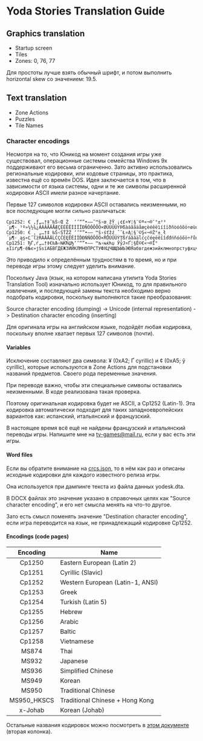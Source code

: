 Yoda Stories Translation Guide
==============================

## Graphics translation

* Startup screen
* Tiles
* Zones: 0, 76, 77


Для простоты лучше взять обычный шрифт, и потом выполнить horizontal skew со значением: 19.5.


## Text translation

* Zone Actions
* Puzzles
* Tile Names


### Character encodings

Несмотря на то, что Юникод на момент создания игры уже существовал, операционные системы семейства Windows 9x поддерживают его весьма ограниченно.
Зато активно использовались региональные кодировки, или кодовые страницы, это практика, известна ещё со времён DOS.
Идея заключается в том, что в зависимости от языка системы, одни и те же символы расширенной кодировки ASCII имели разное начертание.

Первые 127 символов кодировки ASCII оставались неизменными, но все последующие могли сильно различаться:

```
Cp1252: € ‚ƒ„…†‡ˆ‰Š‹Œ Ž  ‘’“”•–—˜™š›œ žŸ ¡¢£¤¥¦§¨©ª«¬­®¯°±²³´µ¶·¸¹º»¼½¾¿ÀÁÂÃÄÅÆÇÈÉÊËÌÍÎÏÐÑÒÓÔÕÖ×ØÙÚÛÜÝÞßàáâãäåæçèéêëìíîïðñòóôõö÷øùúûüýþÿ
Cp1250: € ‚ „…†‡ ‰Š‹ŚŤŽŹ ‘’“”•–— ™š›śťžź ˇ˘Ł¤Ą¦§¨©Ş«¬­®Ż°±˛ł´µ¶·¸ąş»Ľ˝ľżŔÁÂĂÄĹĆÇČÉĘËĚÍÎĎĐŃŇÓÔŐÖ×ŘŮÚŰÜÝŢßŕáâăäĺćçčéęëěíîďđńňóôőö÷řůúűüýţ˙
Cp1251: ЂЃ‚ѓ„…†‡€‰Љ‹ЊЌЋЏђ‘’“”•–— ™љ›њќћџ ЎўЈ¤Ґ¦§Ё©Є«¬­®Ї°±Ііґµ¶·ё№є»јЅѕїАБВГДЕЖЗИЙКЛМНОПРСТУФХЦЧШЩЪЫЬЭЮЯабвгдежзийклмнопрстуфхцчшщъыьэюя
```

Это приводило к определённым трудностям в то время, но и при переводе игры этому следует уделить внимание.

Поскольку Java (язык, на котором написана утилита Yoda Stories Translation Tool) изначально использует Юникод, то 
для правильного извлечения, и последующей замены текста необходимо верно подобрать кодировки, поскольку выполняются такие преобразования:

Source character encoding (dumping) -> Unicode (internal representation) -> Destination character encoding (inserting)

Для оригинала игры на английском языке, подойдёт любая кодировка, поскольку вполне хватает первых 127 символов (почти).


#### Variables

Исключение составляют два символа: ¥ (0xA2; Ґ cyrillic) и ¢ (0xA5; ў cyrillic), которые используются в Zone Actions для подстановки названий предметов.
Своего рода переменные значения. 

При переводе важно, чтобы эти специальные символы оставались неизменными. В коде реализована такая проверка.

Поэтому оригинальная кодировка будет не ASCII, а Cp1252 (Latin-1). Эта кодировка автоматически подходит
для таких западноевропейских вариантов как: испанский, итальянский и французский.

В настоящее время всё ещё не найдены французский и итальянский переводы игры. Напишите мне на tv-games@mail.ru, если у вас есть эти игры. 


#### Word files

Если вы обратите внимание на [crcs.json](/src/main/resources/crcs.json), то в нём как раз и описаны исходные кодировки для каждого известного релиза игры.

Она используется при дампинге текста из файла данных yodesk.dta.

В DOCX файлах это значение указано в справочных целях как "Source character encoding", и его нет смысла менять на что-то другое.

Зато есть смысл поменять значение "Destination character encoding", если игра переводится на язык, не принадлежащий кодировке Cp1252.


#### Encodings (code pages)

| Encoding | Name  |
|:-:|---|
| Cp1250 | Eastern European (Latin 2) |
| Cp1251 | Cyrillic (Slavic) |
| Cp1252 | Western European (Latin-1, ANSI) |
| Cp1253 | Greek |
| Cp1254 | Turkish (Latin 5) |
| Cp1255 | Hebrew |
| Cp1256 | Arabic |
| Cp1257 | Baltic |
| Cp1258 | Vietnamese |
| MS874 | Thai |
| MS932 | Japanese |
| MS936 | Simplified Chinese |
| MS949 | Korean |
| MS950 | Traditional Chinese |
| MS950_HKSCS | Traditional Chinese + Hong Kong |
| x-Johab | Korean (Johab) |

Остальные названия кодировок можно посмотреть в [этом документе](https://docs.oracle.com/javase/8/docs/technotes/guides/intl/encoding.doc.html) (вторая колонка). 

